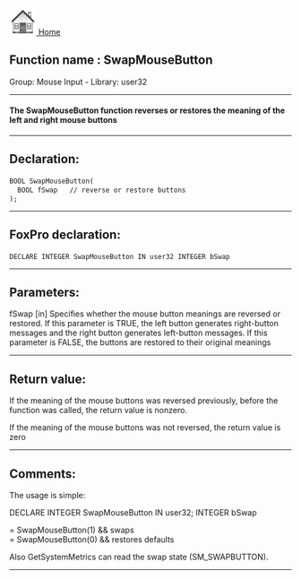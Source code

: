[<img src="../../images/home.png"> Home ](https://github.com/VFPX/Win32API)  

## Function name : SwapMouseButton
Group: Mouse Input - Library: user32    
***  


#### The SwapMouseButton function reverses or restores the meaning of the left and right mouse buttons
***  


## Declaration:
```foxpro  
BOOL SwapMouseButton(
  BOOL fSwap   // reverse or restore buttons
);  
```  
***  


## FoxPro declaration:
```foxpro  
DECLARE INTEGER SwapMouseButton IN user32 INTEGER bSwap  
```  
***  


## Parameters:
fSwap 
[in] Specifies whether the mouse button meanings are reversed or restored. If this parameter is TRUE, the left button generates right-button messages and the right button generates left-button messages. If this parameter is FALSE, the buttons are restored to their original meanings  
***  


## Return value:
If the meaning of the mouse buttons was reversed previously, before the function was called, the return value is nonzero.

If the meaning of the mouse buttons was not reversed, the return value is zero
  
***  


## Comments:
The usage is simple:  
  
<div class="precode">DECLARE INTEGER SwapMouseButton IN user32;  
	INTEGER bSwap  
  
= SwapMouseButton(1)  && swaps  
= SwapMouseButton(0)  && restores defaults  
</div>  
Also GetSystemMetrics can read the swap state (SM_SWAPBUTTON).  
  
***  


